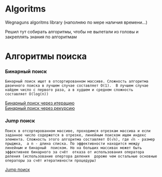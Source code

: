# Algoritms
Wegnaguns algoritms library (наполняю по мере наличия времени...)

Решил тут собирать алгоритмы, чтобы не вылетали из головы и закреплять знания по алгоритмам


# Алгоритмы поиска

### Бинарный поиск

`Бинарный поиск ищет в отсортированном массиве.
Сложность алгоритма двоичного поиска в лучшем случае составляет O(1). 
В лучшем случае найдем число с первого раза, а в худшем и среднем сложность 
составляет O(log(n))`

[Бинарный поиск через итерацию](search_algoritms/binary_search.py)  
[Бинарный поиск через рекурсию](search_algoritms/recursion_binary_search.py)  

### Jump поиск

`Поиск в отсортированном массиве, проходимся отрезкам массива и если 
заданное число содержется в отрезке, линейным поиском ищем индекс элемента.
Сложность этого алгоритма составляет О(√n), где √n - размер прыджка, 
а n - длина списка. По эффективности находится между линейным и бинарный 
поиском. Но на больших массивах может быть эффективнее бинарного за счёт 
отказа от использования оператора деления (использование опертора деления 
дороже чем остальные основные операторы за счёт итеративности процедуры)`  

[Jump поиск](search_algoritms/jump_search.py)  
